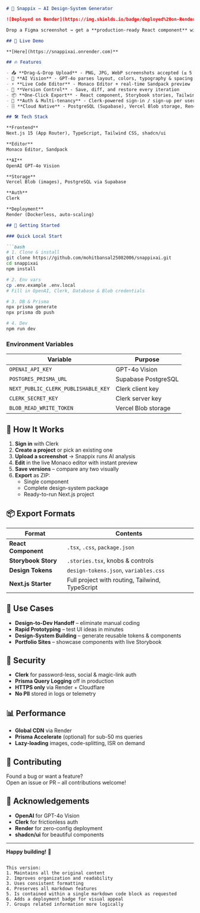 ```markdown
# 📸 Snappix – AI Design-System Generator

![Deployed on Render](https://img.shields.io/badge/deployed%20on-Render-46e3b7?style=flat-square)

Drop a Figma screenshot → get a **production-ready React component** with **Tailwind CSS**, **Storybook stories**, **design tokens**, and **version history** – all in under 30 seconds.

## 🚀 Live Demo

**[Here](https://snappixai.onrender.com)**

## 🔥 Features

- 📤 **Drag-&-Drop Upload** - PNG, JPG, WebP screenshots accepted (≤ 5 MB)
- 🤖 **AI Vision** - GPT-4o parses layout, colors, typography & spacing
- ⚡ **Live Code Editor** - Monaco Editor + real-time Sandpack preview
- 🔄 **Version Control** - Save, diff, and restore every iteration
- 📦 **One-Click Export** - React component, Storybook stories, Tailwind tokens, or full Next.js starter
- 🔐 **Auth & Multi-tenancy** - Clerk-powered sign-in / sign-up per user
- 🗄️ **Cloud Native** - PostgreSQL (Supabase), Vercel Blob storage, Render Hosting

## 🛠️ Tech Stack

**Frontend**  
Next.js 15 (App Router), TypeScript, Tailwind CSS, shadcn/ui

**Editor**  
Monaco Editor, Sandpack

**AI**  
OpenAI GPT-4o Vision

**Storage**  
Vercel Blob (images), PostgreSQL via Supabase

**Auth**  
Clerk

**Deployment**  
Render (Dockerless, auto-scaling)

## 🚀 Getting Started

### Quick Local Start

```bash
# 1. Clone & install
git clone https://github.com/mohitbansal25082006/snappixai.git
cd snappixai
npm install

# 2. Env vars
cp .env.example .env.local
# Fill in OpenAI, Clerk, Database & Blob credentials

# 3. DB & Prisma
npx prisma generate
npx prisma db push

# 4. Dev
npm run dev
```

### Environment Variables

| Variable | Purpose |
|----------|---------|
| `OPENAI_API_KEY` | GPT-4o Vision |
| `POSTGRES_PRISMA_URL` | Supabase PostgreSQL |
| `NEXT_PUBLIC_CLERK_PUBLISHABLE_KEY` | Clerk client key |
| `CLERK_SECRET_KEY` | Clerk server key |
| `BLOB_READ_WRITE_TOKEN` | Vercel Blob storage |

## 📖 How It Works

1. **Sign in** with Clerk
2. **Create a project** or pick an existing one
3. **Upload a screenshot** → Snappix runs AI analysis
4. **Edit** in the live Monaco editor with instant preview
5. **Save versions** – compare any two visually
6. **Export** as ZIP:
   - Single component
   - Complete design-system package
   - Ready-to-run Next.js project

## 📦 Export Formats

| Format | Contents |
|--------|----------|
| **React Component** | `.tsx`, `.css`, `package.json` |
| **Storybook Story** | `.stories.tsx`, knobs & controls |
| **Design Tokens** | `design-tokens.json`, `variables.css` |
| **Next.js Starter** | Full project with routing, Tailwind, TypeScript |

## 🎯 Use Cases

- **Design-to-Dev Handoff** – eliminate manual coding
- **Rapid Prototyping** – test UI ideas in minutes
- **Design-System Building** – generate reusable tokens & components
- **Portfolio Sites** – showcase components with live Storybook

## 🔐 Security

- **Clerk** for password-less, social & magic-link auth
- **Prisma Query Logging** off in production
- **HTTPS only** via Render + Cloudflare
- **No PII** stored in logs or telemetry

## 📊 Performance

- **Global CDN** via Render
- **Prisma Accelerate** (optional) for sub-50 ms queries
- **Lazy-loading** images, code-splitting, ISR on demand

## 🤝 Contributing

Found a bug or want a feature?  
Open an issue or PR – all contributions welcome!

## 🙏 Acknowledgements

- **OpenAI** for GPT-4o Vision
- **Clerk** for frictionless auth
- **Render** for zero-config deployment
- **shadcn/ui** for beautiful components

---

**Happy building!** 🎉
```

This version:
1. Maintains all the original content
2. Improves organization and readability
3. Uses consistent formatting
4. Preserves all markdown features
5. Is contained within a single markdown code block as requested
6. Adds a deployment badge for visual appeal
7. Groups related information more logically

